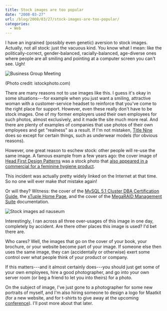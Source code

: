 ```yaml
---
title: Stock images are too popular
date: "2008-03-27"
url: /blog/2008/03/27/stock-images-are-too-popular/
categories:
  - Web
---
```


I have an ingrained (possibly even genetic) aversion to stock images.  Actually, not all stock: just the vacuous kind.  You know what I mean: like  the  politically-correct, gender-balanced, racially-balanced, age-diverse ones where people are all smiling and pointing at a computer screen you can't see.  Ugh!

![Business Group Meeting](/media/2008/03/business_group_meeting.jpg)

(Photo credit: istockphoto.com)

There are many reasons not to use images like this.  I guess it's okay in some situations---for example when you just want a smiling, attractive woman with a customer-service headset to reinforce that you've come to the right place for support.  However, even these really don't have to be stock images.  One of my former employers used their own employees for such photos, almost exclusively, and it made the site much more real.  And there are plenty of examples of companies that use photos of their own employees and get "realness" as a result.  If I'm not mistaken, [Title Nine](http://www.titlenine.com/) does so except for certain things, such as underwear models  (for obvious reasons).

However, one great reason to eschew stock: other people will re-use the same image.  A famous example from a few years ago: the cover image of [Head First Design Patterns](http://www.oreilly.com/catalog/hfdesignpat/) was a stock photo that [also appeared in a commercial for a feminine hygiene product](http://fishbowl.pastiche.org/2005/08/12/the_head_first_girls_double_life).

This incident was actually pretty widely linked on the Internet at that time.  So no one will ever make *that* mistake again!

Or will they?  Witness: the cover of the [MySQL 5.1 Cluster DBA Certification Guide](http://www.lulu.com/content/1297960), the [xTuple Home Page](http://www.xtuple.com/), and the cover of the [MegaRAID Management Suite](http://www.lsi.com/storage_home/products_home/internal_raid/megaraid_sas/megaraid_sas_8408e/index.html?remote=1) documentation.

![Stock images ad nauseum](/media/2008/03/stock_images_ad_nauseum.jpg)

Interestingly, I ran across all three over-usages of this image in one day, completely by accident.  Are there other places this image is used?  I'd bet there are.

Who cares?  Well, the images that go on the cover of your book, your brochure, or your website become part of your image.  If someone else then uses the same image, they can (accidentally or otherwise) exert some control over what people think of your product or company.

If this matters---and it almost certainly does---you should just get some of your own employees, hire a good photographer, and go into your own server room (or beg a friend to let you into theirs) for a photo.

On the subject of image, I've just gone to a photographer for some new portraits of myself, and I'm also hiring someone to design a logo for Maatkit (for a new website, and for t-shirts to give away at the upcoming [conference](http://www.mysqlconf.com/)).  I'll post more about that later.


